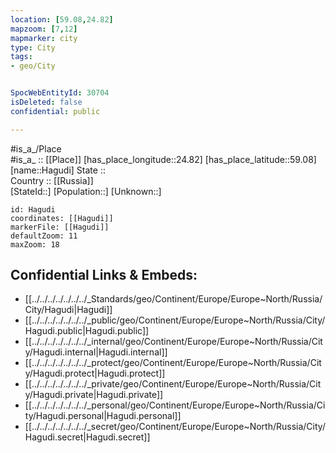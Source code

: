 ```yaml
---
location: [59.08,24.82] 
mapzoom: [7,12] 
mapmarker: city 
type: City
tags:
- geo/City


SpocWebEntityId: 30704
isDeleted: false
confidential: public

---
```

#is_a_/Place  
#is_a_ :: [[Place]] 
[has_place_longitude::24.82] 
[has_place_latitude::59.08] 
[name::Hagudi] 
State ::  
Country :: [[Russia]]  
[StateId::] 
[Population::] 
[Unknown::] 


```leaflet
id: Hagudi
coordinates: [[Hagudi]] 
markerFile: [[Hagudi]] 
defaultZoom: 11 
maxZoom: 18
```


## Confidential Links & Embeds: 
- [[../../../../../../../_Standards/geo/Continent/Europe/Europe~North/Russia/City/Hagudi|Hagudi]] 
- [[../../../../../../../_public/geo/Continent/Europe/Europe~North/Russia/City/Hagudi.public|Hagudi.public]] 
- [[../../../../../../../_internal/geo/Continent/Europe/Europe~North/Russia/City/Hagudi.internal|Hagudi.internal]] 
- [[../../../../../../../_protect/geo/Continent/Europe/Europe~North/Russia/City/Hagudi.protect|Hagudi.protect]] 
- [[../../../../../../../_private/geo/Continent/Europe/Europe~North/Russia/City/Hagudi.private|Hagudi.private]] 
- [[../../../../../../../_personal/geo/Continent/Europe/Europe~North/Russia/City/Hagudi.personal|Hagudi.personal]] 
- [[../../../../../../../_secret/geo/Continent/Europe/Europe~North/Russia/City/Hagudi.secret|Hagudi.secret]] 
